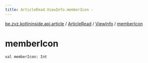 ```yaml
---
title: ArticleRead.ViewInfo.memberIcon - 
---
```


[be.zvz.kotlininside.api.article](../../index.html) / [ArticleRead](../index.html) / [ViewInfo](index.html) / [memberIcon](./member-icon.html)

# memberIcon

`val memberIcon: Int`